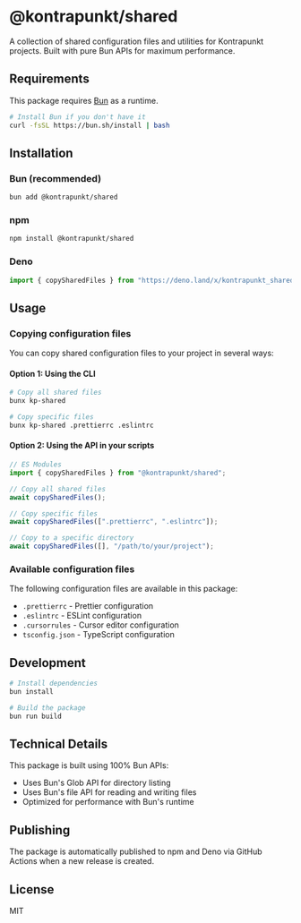 # @kontrapunkt/shared

A collection of shared configuration files and utilities for Kontrapunkt projects. Built with pure Bun APIs for maximum performance.

## Requirements

This package requires [Bun](https://bun.sh) as a runtime.

```bash
# Install Bun if you don't have it
curl -fsSL https://bun.sh/install | bash
```

## Installation

### Bun (recommended)

```bash
bun add @kontrapunkt/shared
```

### npm

```bash
npm install @kontrapunkt/shared
```

### Deno

```ts
import { copySharedFiles } from "https://deno.land/x/kontrapunkt_shared/index.ts";
```

## Usage

### Copying configuration files

You can copy shared configuration files to your project in several ways:

#### Option 1: Using the CLI

```bash
# Copy all shared files
bunx kp-shared

# Copy specific files
bunx kp-shared .prettierrc .eslintrc
```

#### Option 2: Using the API in your scripts

```typescript
// ES Modules
import { copySharedFiles } from "@kontrapunkt/shared";

// Copy all shared files
await copySharedFiles();

// Copy specific files
await copySharedFiles([".prettierrc", ".eslintrc"]);

// Copy to a specific directory
await copySharedFiles([], "/path/to/your/project");
```

### Available configuration files

The following configuration files are available in this package:

- `.prettierrc` - Prettier configuration
- `.eslintrc` - ESLint configuration
- `.cursorrules` - Cursor editor configuration
- `tsconfig.json` - TypeScript configuration

## Development

```bash
# Install dependencies
bun install

# Build the package
bun run build
```

## Technical Details

This package is built using 100% Bun APIs:

- Uses Bun's Glob API for directory listing
- Uses Bun's file API for reading and writing files
- Optimized for performance with Bun's runtime

## Publishing

The package is automatically published to npm and Deno via GitHub Actions when a new release is created.

## License

MIT
